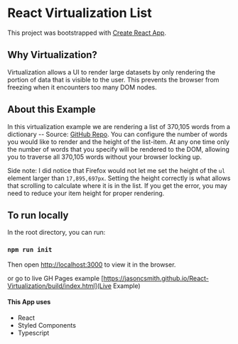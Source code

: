 # React Virtualization List

This project was bootstrapped with [Create React App](https://github.com/facebook/create-react-app).


## Why Virtualization?
Virtualization allows a UI to render large datasets by only rendering the portion of data that is visible to the user. This prevents the browser from freezing when it encounters too many DOM nodes.

## About this Example
In this virtualization example we are rendering a list of 370,105 words from a dictionary --  Source: [GitHub Repo](https://raw.githubusercontent.com/dwyl/english-words/master/words_alpha.txt). You can configure the number of words you would like to render and the height of the list-item. At any one time only the number of words that you specify will be rendered to the DOM, allowing you to traverse all 370,105 words without your browser locking up.

Side note: I did notice that Firefox would not let me set the height of the `ul` element larger than `17,895,697px`. Setting the height correctly is what allows that scrolling to calculate where it is in the list. If you get the error, you may need to reduce your item height for proper rendering.

## To run locally

In the root directory, you can run:

### `npm run init`

Then open [http://localhost:3000](http://localhost:3000) to view it in the browser.

or go to live GH Pages example [https://jasoncsmith.github.io/React-Virtualization/build/index.html](Live Example)

#### This App uses
- React
- Styled Components
- Typescript
